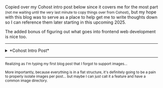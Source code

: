 Copied over my Cohost intro post below since it covers me for the most part <small>(not me waiting until the very last minute to copy things over from Cohost)</small>, but my hope with this blog was to serve as a place to help get me to write thoughts down so I can reference them later starting in this upcoming 2025.

The added bonus of figuring out what goes into frontend web development is nice too. 

---

<details>
<summary>*Cohost Intro Post*</summary>
I'm known in a few places as Variant, and my hope is that this'll serve as a useful intro pinned post.

I enjoy games, but don't actually have time to play too many of them. I tend to pick up and drop games if they don't grab me, so a lot of the ones I finish tend to be fairly special to me. Sometimes I'll come across a series or game that I really like and want to make better, or at least more palatable to myself, and so I tend to do a lot of reverse engineering projects...

In recent years, this has been a myriad of various Gameboy romhacking projects, like the [Medabots GB translations](https://github.com/Medabots) (of which 1 and 3 are done, the rest are TBD), or throwing [VWF into Dragon Warrior 3](https://github.com/VariantXYZ/dragon-warrior-3-gbc).

I eventually want to translate a lesser known Link's Awakening-esque game called [Metamode](https://koei.fandom.com/wiki/Metamode) as well, but that'll be a task for another day.

In past years, I worked on enabling translations for Phantasy Star Online 2 back when it came out, among other things. I was indirectly responsible for providing a way to track damage and healing metrics too.

A longer time ago, I actually was really into Ragnarok Online and the super high rate private server scene too. I had administrated more populated servers, but my favorite was definitely the last one I was involved in called RidiculouslyRO. A friend and I worked on it together and I think it was definitely something special. We went balls to the wall with Big Numbers and customization and even implemented solo instancing way before it was mainlined into the server emulator projects at the time...

And that's what I remember.
</details>

---

<sub>Realizing as I'm typing my first blog post that I forgot to support images... </sub>

<sub>More importantly, because everything is in a flat structure, it's definitely going to be a pain to properly isolate images per post... but maybe I can just call it a feature and have a common image directory.</sub>